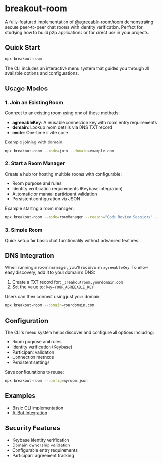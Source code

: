 # breakout-room

A fully-featured implementation of [@agreeable-room/room](https://github.com/ryanramage/agreeable-room) demonstrating secure peer-to-peer chat rooms with identity verification. Perfect for studying how to build p2p applications or for direct use in your projects.

## Quick Start

```bash
npx breakout-room
```

The CLI includes an interactive menu system that guides you through all available options and configurations.

## Usage Modes

### 1. Join an Existing Room
Connect to an existing room using one of these methods:
- **agreeableKey**: A reusable connection key with room entry requirements
- **domain**: Lookup room details via DNS TXT record
- **invite**: One-time invite code

Example joining with domain:
```bash
npx breakout-room --mode=join --domain=example.com
```

### 2. Start a Room Manager
Create a hub for hosting multiple rooms with configurable:
- Room purpose and rules
- Identity verification requirements (Keybase integration)
- Automatic or manual participant validation
- Persistent configuration via JSON

Example starting a room manager:
```bash
npx breakout-room --mode=roomManager --reason="Code Review Sessions" --rules="Professional conduct"
```

### 3. Simple Room
Quick setup for basic chat functionality without advanced features.

## DNS Integration

When running a room manager, you'll receive an `agreeableKey`. To allow easy discovery, add it to your domain's DNS:

1. Create a TXT record for: `_breakoutroom.yourdomain.com`
2. Set the value to: `key=YOUR_AGREEABLE_KEY`

Users can then connect using just your domain:
```bash
npx breakout-room --domain=yourdomain.com
```

## Configuration

The CLI's menu system helps discover and configure all options including:
- Room purpose and rules
- Identity verification (Keybase)
- Participant validation
- Connection methods
- Persistent settings

Save configurations to reuse:
```bash
npx breakout-room --config=myroom.json
```

## Examples
- [Basic CLI Implementation](cli.mjs)
- [AI Bot Integration](https://github.com/ryanramage/breakout-room-bot)

## Security Features
- Keybase identity verification
- Domain ownership validation
- Configurable entry requirements
- Participant agreement tracking


